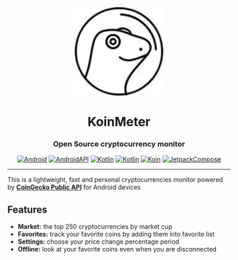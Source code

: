 <div align="center">

<p><img src="https://github.com/ibrohimkhan/koin-meter/blob/main/metadata/en-US/images/gecko.png" width="200"></p>

# KoinMeter

### Open Source cryptocurrency monitor

[![Android](https://img.shields.io/badge/Android-grey?logo=android&style=flat)](https://www.android.com/)
[![AndroidAPI](https://img.shields.io/badge/API-28%2B-brightgreen.svg?style=flat)](https://www.android.com/)
[![Kotlin](https://img.shields.io/badge/coingecko-api:3.0.1-green.svg?logo=coingecko)](https://docs.coingecko.com/v3.0.1/reference/introduction)
[![Kotlin](https://img.shields.io/badge/kotlin-2.0.0-blue.svg?logo=kotlin)](https://kotlinlang.org)
[![Koin](https://img.shields.io/badge/koin-3.5.6-red.svg?logo=koin)](https://insert-koin.io)
[![JetpackCompose](https://img.shields.io/badge/Jetpack%20Compose-bom:2024.06.00-yellow)](https://developer.android.com/jetpack/compose)

</div>

---

This is a lightweight, fast and personal cryptocurrencies monitor powered by [**CoinGecko Public API**](https://docs.coingecko.com/v3.0.1/reference/introduction) for Android devices

## Features

- **Market:** the top 250 cryptocurrencies by market cup
- **Favorites:** track your favorite coins by adding them into favorite list
- **Settings:** choose your price change percentage period
- **Offline:** look at your favorite coins even when you are disconnected


